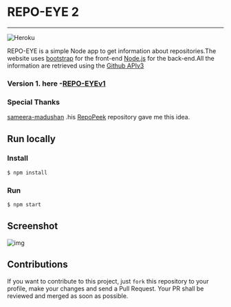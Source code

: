 # REPO-EYE 2 
---
![Heroku](https://heroku-badge.herokuapp.com/?app=repo-eyev2)

REPO-EYE is a simple Node app to get information about repositories.The website uses [bootstrap](https://github.com/twbs) for the front-end [Node.js](https://github.com/nodejs/node) for the back-end.All the information are retrieved using the [Github APIv3](https://developer.github.com/v3/)


### Version 1. here -[REPO-EYEv1](https://github.com/MasterBrian99/REPO-EYE)

### Special Thanks

[sameera-madushan](https://github.com/sameera-madushan) .his [RepoPeek](https://github.com/sameera-madushan/RepoPeek) repository gave me this idea.

## Run locally

### Install
```sh
$ npm install
```
### Run
```sh
$ npm start
```


## Screenshot
![img](https://i.imgur.com/IwvNUIr.png)








## Contributions
If you want to contribute to this project, just `fork` this repository to your profile, make your changes and send a Pull Request. Your PR shall be reviewed and merged as soon as possible.

